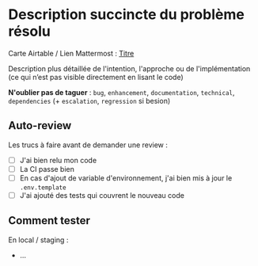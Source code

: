 # Description succincte du problème résolu

Carte Airtable / Lien Mattermost : [Titre](https://…)

Description plus détaillée de l'intention, l'approche ou de l'implémentation (ce qui n’est pas visible directement en lisant le code)

**N'oublier pas de taguer** : `bug`, `enhancement`, `documentation`, `technical`, `dependencies` (+ `escalation`, `regression` si besion)

<!-- En cas d'évolution, se synchroniser avec l'équipe communication et répondre aux questions ci-dessous

## Evolution Utile / Utilisable / Utilisé

### Quelle communication sur cette Fonctionnalité

Décrire ici quels sont les elements que l'on souhaite comuniquer aux utilisateurs. Voir avec l'ensemble de l'équipe

### Comment s'assurer que cette fonctionnalité est utilisée

Décrire ici comment on collectera les informations de l'utilisation et des utilisateurs de la fonctionnalité

### Comment collecte du Feedback

Décrire les processus à mettre en place pour collecter les retours utilisateurs : sondages, interviews…

-->

## Auto-review

Les trucs à faire avant de demander une review :

- [ ] J'ai bien relu mon code
- [ ] La CI passe bien
- [ ] En cas d'ajout de variable d'environnement, j'ai bien mis à jour le `.env.template`
- [ ] J'ai ajouté des tests qui couvrent le nouveau code

## Comment tester

En local / staging :
- …

<!--

## Développement local

Dans le cas où il y a des instructions spécifiques pour garantir un local fonctionnel pour le reste de l'équipe

- …
 -->

<!--

## Déploiement

 Dans le cas où il y a des instructions spécifiques de déploiement

- …
 -->
